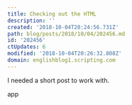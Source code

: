 ```yaml
---
title: Checking out the HTML
description: ''
created: '2018-10-04T20:24:56.731Z'
path: blog/posts/2018/10/04/202456.md
id: '202456'
ctUpdates: 6
modified: '2018-10-04T20:26:32.808Z'
domain: englishblog1.scripting.com
---
```

I needed a short post to work with.

app
